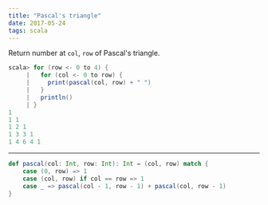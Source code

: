 ```yaml
---
title: "Pascal's triangle"
date: 2017-05-24
tags: scala
---
```


Return number at `col`, `row` of Pascal's triangle.

```scala
scala> for (row <- 0 to 4) {
     |   for (col <- 0 to row) {
     |     print(pascal(col, row) + " ")
     |   }
     |   println()
     | }
1
1 1
1 2 1
1 3 3 1
1 4 6 4 1
```

---

```scala
def pascal(col: Int, row: Int): Int = (col, row) match {
    case (0, row) => 1
    case (col, row) if col == row => 1
    case _ => pascal(col - 1, row - 1) + pascal(col, row - 1)
}
```
